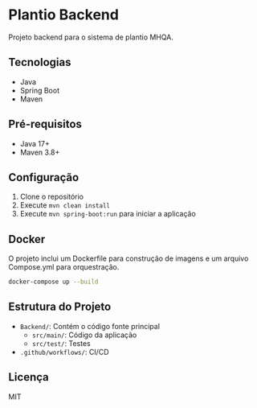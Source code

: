 # Plantio Backend

Projeto backend para o sistema de plantio MHQA.

## Tecnologias
- Java
- Spring Boot
- Maven

## Pré-requisitos
- Java 17+
- Maven 3.8+

## Configuração
1. Clone o repositório
2. Execute `mvn clean install`
3. Execute `mvn spring-boot:run` para iniciar a aplicação

## Docker
O projeto inclui um Dockerfile para construção de imagens e um arquivo Compose.yml para orquestração.

```bash
docker-compose up --build
```

## Estrutura do Projeto
- `Backend/`: Contém o código fonte principal
  - `src/main/`: Código da aplicação
  - `src/test/`: Testes
- `.github/workflows/`: CI/CD

## Licença
MIT